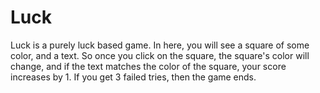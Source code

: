# Luck
Luck is a purely luck based game. In here, you will see a square of some color, and a text. So once you click on the square, the square's color will change, and if the text matches the color of the square, your score increases by 1. If you get 3 failed tries, then the game ends.
